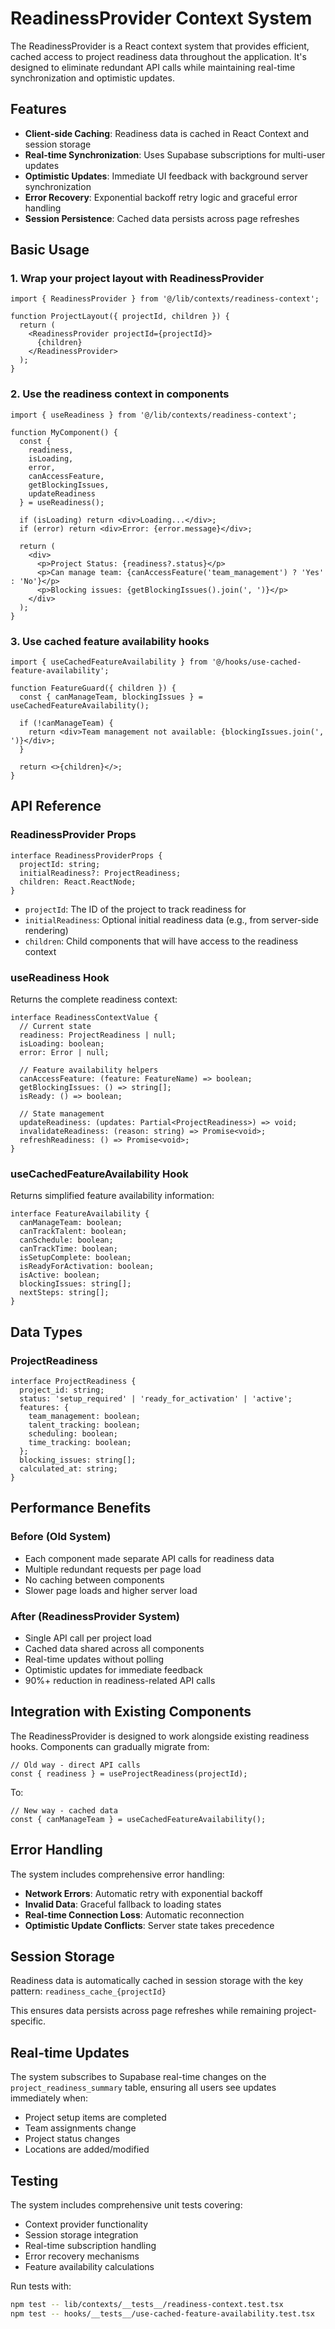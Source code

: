 # ReadinessProvider Context System

The ReadinessProvider is a React context system that provides efficient, cached access to project readiness data throughout the application. It's designed to eliminate redundant API calls while maintaining real-time synchronization and optimistic updates.

## Features

- **Client-side Caching**: Readiness data is cached in React Context and session storage
- **Real-time Synchronization**: Uses Supabase subscriptions for multi-user updates
- **Optimistic Updates**: Immediate UI feedback with background server synchronization
- **Error Recovery**: Exponential backoff retry logic and graceful error handling
- **Session Persistence**: Cached data persists across page refreshes

## Basic Usage

### 1. Wrap your project layout with ReadinessProvider

```tsx
import { ReadinessProvider } from '@/lib/contexts/readiness-context';

function ProjectLayout({ projectId, children }) {
  return (
    <ReadinessProvider projectId={projectId}>
      {children}
    </ReadinessProvider>
  );
}
```

### 2. Use the readiness context in components

```tsx
import { useReadiness } from '@/lib/contexts/readiness-context';

function MyComponent() {
  const { 
    readiness, 
    isLoading, 
    error, 
    canAccessFeature, 
    getBlockingIssues,
    updateReadiness 
  } = useReadiness();

  if (isLoading) return <div>Loading...</div>;
  if (error) return <div>Error: {error.message}</div>;

  return (
    <div>
      <p>Project Status: {readiness?.status}</p>
      <p>Can manage team: {canAccessFeature('team_management') ? 'Yes' : 'No'}</p>
      <p>Blocking issues: {getBlockingIssues().join(', ')}</p>
    </div>
  );
}
```

### 3. Use cached feature availability hooks

```tsx
import { useCachedFeatureAvailability } from '@/hooks/use-cached-feature-availability';

function FeatureGuard({ children }) {
  const { canManageTeam, blockingIssues } = useCachedFeatureAvailability();

  if (!canManageTeam) {
    return <div>Team management not available: {blockingIssues.join(', ')}</div>;
  }

  return <>{children}</>;
}
```

## API Reference

### ReadinessProvider Props

```tsx
interface ReadinessProviderProps {
  projectId: string;
  initialReadiness?: ProjectReadiness;
  children: React.ReactNode;
}
```

- `projectId`: The ID of the project to track readiness for
- `initialReadiness`: Optional initial readiness data (e.g., from server-side rendering)
- `children`: Child components that will have access to the readiness context

### useReadiness Hook

Returns the complete readiness context:

```tsx
interface ReadinessContextValue {
  // Current state
  readiness: ProjectReadiness | null;
  isLoading: boolean;
  error: Error | null;
  
  // Feature availability helpers
  canAccessFeature: (feature: FeatureName) => boolean;
  getBlockingIssues: () => string[];
  isReady: () => boolean;
  
  // State management
  updateReadiness: (updates: Partial<ProjectReadiness>) => void;
  invalidateReadiness: (reason: string) => Promise<void>;
  refreshReadiness: () => Promise<void>;
}
```

### useCachedFeatureAvailability Hook

Returns simplified feature availability information:

```tsx
interface FeatureAvailability {
  canManageTeam: boolean;
  canTrackTalent: boolean;
  canSchedule: boolean;
  canTrackTime: boolean;
  isSetupComplete: boolean;
  isReadyForActivation: boolean;
  isActive: boolean;
  blockingIssues: string[];
  nextSteps: string[];
}
```

## Data Types

### ProjectReadiness

```tsx
interface ProjectReadiness {
  project_id: string;
  status: 'setup_required' | 'ready_for_activation' | 'active';
  features: {
    team_management: boolean;
    talent_tracking: boolean;
    scheduling: boolean;
    time_tracking: boolean;
  };
  blocking_issues: string[];
  calculated_at: string;
}
```

## Performance Benefits

### Before (Old System)
- Each component made separate API calls for readiness data
- Multiple redundant requests per page load
- No caching between components
- Slower page loads and higher server load

### After (ReadinessProvider System)
- Single API call per project load
- Cached data shared across all components
- Real-time updates without polling
- Optimistic updates for immediate feedback
- 90%+ reduction in readiness-related API calls

## Integration with Existing Components

The ReadinessProvider is designed to work alongside existing readiness hooks. Components can gradually migrate from:

```tsx
// Old way - direct API calls
const { readiness } = useProjectReadiness(projectId);
```

To:

```tsx
// New way - cached data
const { canManageTeam } = useCachedFeatureAvailability();
```

## Error Handling

The system includes comprehensive error handling:

- **Network Errors**: Automatic retry with exponential backoff
- **Invalid Data**: Graceful fallback to loading states
- **Real-time Connection Loss**: Automatic reconnection
- **Optimistic Update Conflicts**: Server state takes precedence

## Session Storage

Readiness data is automatically cached in session storage with the key pattern:
`readiness_cache_{projectId}`

This ensures data persists across page refreshes while remaining project-specific.

## Real-time Updates

The system subscribes to Supabase real-time changes on the `project_readiness_summary` table, ensuring all users see updates immediately when:

- Project setup items are completed
- Team assignments change
- Project status changes
- Locations are added/modified

## Testing

The system includes comprehensive unit tests covering:

- Context provider functionality
- Session storage integration
- Real-time subscription handling
- Error recovery mechanisms
- Feature availability calculations

Run tests with:
```bash
npm test -- lib/contexts/__tests__/readiness-context.test.tsx
npm test -- hooks/__tests__/use-cached-feature-availability.test.tsx
```